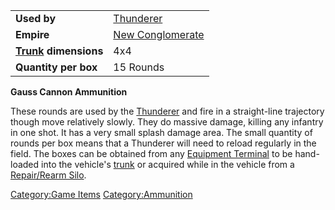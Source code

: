 |                                           |                                                  |
| ----------------------------------------- | ------------------------------------------------ |
| **Used by**                               | [Thunderer](/Thunderer "wikilink")               |
| **Empire**                                | [New Conglomerate](/New_Conglomerate "wikilink") |
| **[Trunk](/Trunk "wikilink") dimensions** | 4x4                                              |
| **Quantity per box**                      | 15 Rounds                                        |

**Gauss Cannon Ammunition**

These rounds are used by the [Thunderer](/Thunderer "wikilink") and fire
in a straight-line trajectory though move relatively slowly. They do
massive damage, killing any infantry in one shot. It has a very small
splash damage area. The small quantity of rounds per box means that a
Thunderer will need to reload regularly in the field. The boxes can be
obtained from any [Equipment Terminal](/Equipment_Terminal "wikilink") to
be hand-loaded into the vehicle's [trunk](/trunk "wikilink") or acquired
while in the vehicle from a [Repair/Rearm
Silo](/Repair/Rearm_Silo "wikilink").

[Category:Game Items](/Category:Game_Items "wikilink")
[Category:Ammunition](/Category:Ammunition "wikilink")
